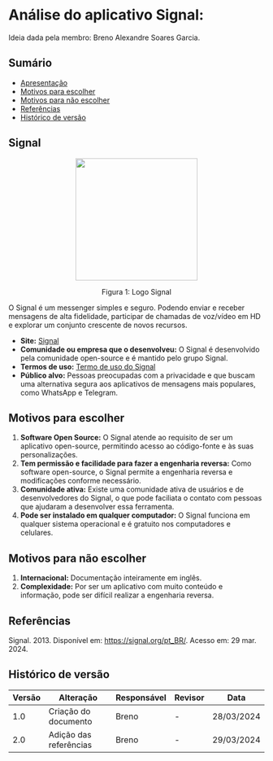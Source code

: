 # Análise do aplicativo Signal:

Ideia dada pela membro: Breno Alexandre Soares Garcia.

## Sumário
* [Apresentação](#Signal)
* [Motivos para escolher](#Motivos-para-escolher)
* [Motivos para não escolher](#Motivos-para-não-escolher)
* [Referências](#Referências)
* [Histórico de versão](#Histórico-de-versão)

## Signal

<div align="center">
    <img src="https://avatars.githubusercontent.com/u/702459?s=200&v=4" style="width:25vw"/>
    <p> Figura 1: Logo Signal</p> 
</div>

O Signal é um messenger simples e seguro. Podendo enviar e receber mensagens de alta fidelidade, participar de chamadas de voz/vídeo em HD e explorar um conjunto crescente de 
novos recursos.
  - **Site:** [Signal](https://signal.org/pt_BR/)
  - **Comunidade ou empresa que o desenvolveu:** O Signal é desenvolvido pela comunidade open-source e é mantido pelo grupo Signal.
  - **Termos de uso:** [Termo de uso do Signal](https://signal.org/legal/)
  - **Público alvo:**  Pessoas preocupadas com a privacidade e que buscam uma alternativa segura aos aplicativos de mensagens mais populares, como WhatsApp e Telegram.

## Motivos para escolher

  1. **Software Open Source:** O Signal atende ao requisito de ser um aplicativo open-source, permitindo acesso ao código-fonte e às suas personalizações.
  3. **Tem permissão e facilidade para fazer a engenharia reversa:**  Como software open-source, o Signal permite a engenharia reversa e modificações conforme necessário.
  4. **Comunidade ativa:** Existe uma comunidade ativa de usuários e de desenvolvedores do Signal, o que pode faciliata o contato com pessoas que ajudaram a desenvolver essa ferramenta.
  5. **Pode ser instalado em qualquer computador:** O Signal funciona em qualquer sistema operacional e é gratuito nos computadores e celulares.


## Motivos para não escolher

  1. **Internacional:** Documentação inteiramente em inglês.
  2. **Complexidade:** Por ser um aplicativo com muito conteúdo e informação, pode ser difícil realizar a engenharia reversa.

## Referências

Signal. 2013. Disponível em: https://signal.org/pt_BR/. Acesso em: 29 mar. 2024.

## Histórico de versão

| Versão | Alteração              | Responsável | Revisor | Data       |
| -      | -                      | -           | -       | -          |
| 1.0    | Criação do documento   | Breno       | -       | 28/03/2024 |
| 2.0    | Adição das referências | Breno       | -       | 29/03/2024 |
